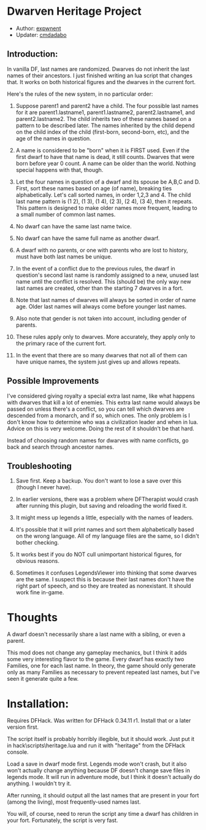# Dwarven Heritage Project
- Author: [expwnent](https://github.com/expwnent/DFHeritage)
- Updater: [cmdadabo](https://github.com/CMDadabo/DFHeritage)

## Introduction:

In vanilla DF, last names are randomized. Dwarves do not inherit the last names of their ancestors. I just finished writing an lua script that changes that. It works on both historical figures and the dwarves in the current fort.

Here's the rules of the new system, in no particular order:

1. Suppose parent1 and parent2 have a child. The four possible last names for it are parent1.lastname1, parent1.lastname2, parent2.lastname1, and parent2.lastname2. The child inherits two of these names based on a pattern to be described later. The names inherited by the child depend on the child index of the child (first-born, second-born, etc), and the age of the names in question.

2. A name is considered to be "born" when it is FIRST used. Even if the first dwarf to have that name is dead, it still counts. Dwarves that were born before year 0 count. A name can be older than the world. Nothing special happens with that, though.

3. Let the four names in question of a dwarf and its spouse be A,B,C and D. First, sort these names based on age (of name), breaking ties alphabetically. Let's call sorted names, in order 1,2,3 and 4. The child last name pattern is (1 2), (1 3), (1 4), (2 3), (2 4), (3 4), then it repeats. This pattern is designed to make older names more frequent, leading to a small number of common last names.

4. No dwarf can have the same last name twice.

5. No dwarf can have the same full name as another dwarf.

6. A dwarf with no parents, or one with parents who are lost to history, must have both last names be unique.

7. In the event of a conflict due to the previous rules, the dwarf in question's second last name is randomly assigned to a new, unused last name until the conflict is resolved. This (should be) the only way new last names are created, other than the starting 7 dwarves in a fort.

8. Note that last names of dwarves will always be sorted in order of name age. Older last names will always come before younger last names.

9. Also note that gender is not taken into account, including gender of parents.

10. These rules apply only to dwarves. More accurately, they apply only to the primary race of the current fort.

11. In the event that there are so many dwarves that not all of them can have unique names, the system just gives up and allows repeats.

## Possible Improvements

I've considered giving royalty a special extra last name, like what happens with dwarves that kill a lot of enemies. This extra last name would always be passed on unless there's a conflict, so you can tell which dwarves are descended from a monarch, and if so, which ones. The only problem is I don't know how to determine who was a civilization leader and when in lua. Advice on this is very welcome. Doing the rest of it shouldn't be that hard.

Instead of choosing random names for dwarves with name conflicts, go back and search through ancestor names.

## Troubleshooting

1. Save first. Keep a backup. You don't want to lose a save over this (though I never have).

2. In earlier versions, there was a problem where DFTherapist would crash after running this plugin, but saving and reloading the world fixed it.

3. It might mess up legends a little, especially with the names of leaders.

4. It's possible that it will print names and sort them alphabetically based on the wrong language. All of my language files are the same, so I didn't bother checking.

5. It works best if you do NOT cull unimportant historical figures, for obvious reasons.

6. Sometimes it confuses LegendsViewer into thinking that some dwarves are the same. I suspect this is because their last names don't have the right part of speech, and so they are treated as nonexistant. It should work fine in-game.


# Thoughts

A dwarf doesn't necessarily share a last name with a sibling, or even a parent.

This mod does not change any gameplay mechanics, but I think it adds some very interesting flavor to the game. Every dwarf has exactly two Families, one for each last name. In theory, the game should only generate only as many Families as necessary to prevent repeated last names, but I've seen it generate quite a few.

# Installation:

Requires DFHack. Was written for DFHack 0.34.11 r1. Install that or a later version first.

The script itself is probably horribly illegible, but it should work. Just put it in hack\scripts\heritage.lua and run it with "heritage" from the DFHack console.

Load a save in dwarf mode first. Legends mode won't crash, but it also won't actually change anything because DF doesn't change save files in legends mode. It will run in adventure mode, but I think it doesn't actually do anything. I wouldn't try it.

After running, it should output all the last names that are present in your fort (among the living), most frequently-used names last.

You will, of course, need to rerun the script any time a dwarf has children in your fort. Fortunately, the script is very fast.

